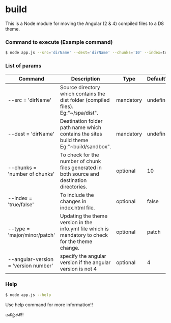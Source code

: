 # build
This is a Node module for moving the Angular (2 & 4) compiled files to a D8 theme.

### Command to execute (Example command)
```sh
$ node app.js --src='dirName' --dest='dirName' --chunks='10' --index=true --type='patch'
```

### List of params
| Command | Description | Type | DefaultValue |
|------ | ------ | ------ | ------ |
|--src = 'dirName' |Source directory which contains the dist folder (compiled files). Eg:"~/spa/dist".|mandatory| undefined |
|--dest = 'dirName'|Destination folder path name which contains the sites build theme Eg:"~build/sandbox".|mandatory| undefined |
| --chunks = 'number of chunks'|To check for the number of chunk files generated in both source and destination directories.|optional| 10 |
|--index = 'true/false' |To include the changes in index.html file.|optional| false |
|--type = 'major/minor/patch' |Updating the theme version in the info.yml file which is mandatory to check for the theme change.|optional| patch |
|--angular-version = 'version number' |specify the angular version if the angular version is not 4 |optional| 4 |

### Help
```sh
$ node app.js --help
```
Use help command for more information!!

மகிழ்ச்சி!!
